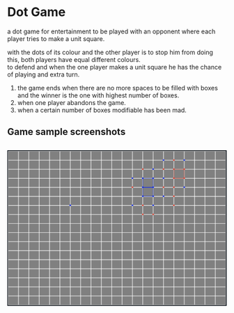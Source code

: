 # Dot Game

a dot game for entertainment to be played with an opponent where each player tries to make a unit square.<br>

with the dots of its colour and the other player is to stop him from doing this, both players have equal different colours.<br>
to  defend and when the one player makes a unit square he has the chance of playing and extra turn. <br>

1. the game ends when there are no more spaces to be filled with boxes and the winner is the one with highest number of boxes.<br>
2. when one player abandons the game.<br>
3. when a certain number of boxes modifiable has been mad.<br>

## Game sample screenshots

##

![screenshot](./public/image.png)

